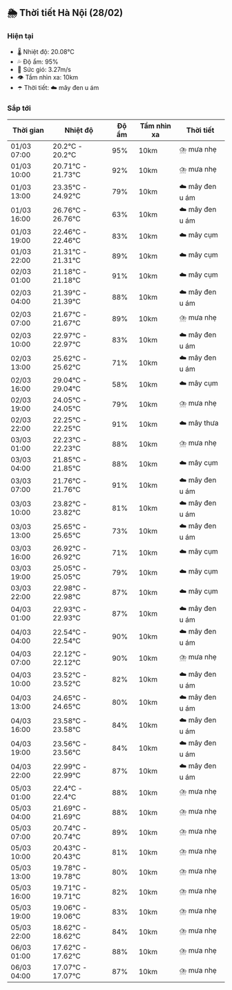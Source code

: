 ## 🌦️ Thời tiết Hà Nội (28/02)

### Hiện tại

- 🌡️ Nhiệt độ: 20.08℃
- 💦 Độ ẩm: 95%
- 💨 Sức gió: 3.27m/s
- 👁️ Tầm nhìn xa: 10km
- ☂️ Thời tiết: ☁️ mây đen u ám

### Sắp tới

| Thời gian | Nhiệt độ | Độ ẩm | Tầm nhìn xa | Thời tiết |
| --- | --- | --- | --- | --- |
| 01/03 07:00 | 20.2℃ - 20.2℃ | 95% | 10km | ⛈️ mưa nhẹ |
| 01/03 10:00 | 20.71℃ - 21.73℃ | 92% | 10km | ⛈️ mưa nhẹ |
| 01/03 13:00 | 23.35℃ - 24.92℃ | 79% | 10km | ☁️ mây đen u ám |
| 01/03 16:00 | 26.76℃ - 26.76℃ | 63% | 10km | ☁️ mây đen u ám |
| 01/03 19:00 | 22.46℃ - 22.46℃ | 83% | 10km | ☁️ mây cụm |
| 01/03 22:00 | 21.31℃ - 21.31℃ | 89% | 10km | ☁️ mây cụm |
| 02/03 01:00 | 21.18℃ - 21.18℃ | 91% | 10km | ☁️ mây cụm |
| 02/03 04:00 | 21.39℃ - 21.39℃ | 88% | 10km | ☁️ mây đen u ám |
| 02/03 07:00 | 21.67℃ - 21.67℃ | 89% | 10km | ⛈️ mưa nhẹ |
| 02/03 10:00 | 22.97℃ - 22.97℃ | 83% | 10km | ☁️ mây đen u ám |
| 02/03 13:00 | 25.62℃ - 25.62℃ | 71% | 10km | ☁️ mây đen u ám |
| 02/03 16:00 | 29.04℃ - 29.04℃ | 58% | 10km | ☁️ mây cụm |
| 02/03 19:00 | 24.05℃ - 24.05℃ | 79% | 10km | ⛈️ mưa nhẹ |
| 02/03 22:00 | 22.25℃ - 22.25℃ | 91% | 10km | ☁️ mây thưa |
| 03/03 01:00 | 22.23℃ - 22.23℃ | 88% | 10km | ⛈️ mưa nhẹ |
| 03/03 04:00 | 21.85℃ - 21.85℃ | 88% | 10km | ☁️ mây cụm |
| 03/03 07:00 | 21.76℃ - 21.76℃ | 91% | 10km | ☁️ mây đen u ám |
| 03/03 10:00 | 23.82℃ - 23.82℃ | 81% | 10km | ☁️ mây đen u ám |
| 03/03 13:00 | 25.65℃ - 25.65℃ | 73% | 10km | ☁️ mây đen u ám |
| 03/03 16:00 | 26.92℃ - 26.92℃ | 71% | 10km | ☁️ mây cụm |
| 03/03 19:00 | 25.05℃ - 25.05℃ | 79% | 10km | ☁️ mây cụm |
| 03/03 22:00 | 22.98℃ - 22.98℃ | 87% | 10km | ☁️ mây cụm |
| 04/03 01:00 | 22.93℃ - 22.93℃ | 87% | 10km | ☁️ mây đen u ám |
| 04/03 04:00 | 22.54℃ - 22.54℃ | 90% | 10km | ☁️ mây đen u ám |
| 04/03 07:00 | 22.12℃ - 22.12℃ | 90% | 10km | ⛈️ mưa nhẹ |
| 04/03 10:00 | 23.52℃ - 23.52℃ | 82% | 10km | ☁️ mây đen u ám |
| 04/03 13:00 | 24.65℃ - 24.65℃ | 80% | 10km | ☁️ mây đen u ám |
| 04/03 16:00 | 23.58℃ - 23.58℃ | 84% | 10km | ☁️ mây đen u ám |
| 04/03 19:00 | 23.56℃ - 23.56℃ | 84% | 10km | ☁️ mây đen u ám |
| 04/03 22:00 | 22.99℃ - 22.99℃ | 87% | 10km | ☁️ mây đen u ám |
| 05/03 01:00 | 22.4℃ - 22.4℃ | 88% | 10km | ⛈️ mưa nhẹ |
| 05/03 04:00 | 21.69℃ - 21.69℃ | 88% | 10km | ⛈️ mưa nhẹ |
| 05/03 07:00 | 20.74℃ - 20.74℃ | 89% | 10km | ⛈️ mưa nhẹ |
| 05/03 10:00 | 20.43℃ - 20.43℃ | 81% | 10km | ⛈️ mưa nhẹ |
| 05/03 13:00 | 19.78℃ - 19.78℃ | 80% | 10km | ⛈️ mưa nhẹ |
| 05/03 16:00 | 19.71℃ - 19.71℃ | 82% | 10km | ⛈️ mưa nhẹ |
| 05/03 19:00 | 19.06℃ - 19.06℃ | 83% | 10km | ⛈️ mưa nhẹ |
| 05/03 22:00 | 18.62℃ - 18.62℃ | 84% | 10km | ⛈️ mưa nhẹ |
| 06/03 01:00 | 17.62℃ - 17.62℃ | 88% | 10km | ⛈️ mưa nhẹ |
| 06/03 04:00 | 17.07℃ - 17.07℃ | 87% | 10km | ⛈️ mưa nhẹ |
